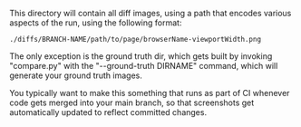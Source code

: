 This directory will contain all diff images, using a path that encodes various aspects of the run, using the following format:

```
./diffs/BRANCH-NAME/path/to/page/browserName-viewportWidth.png
```

The only exception is the ground truth dir, which gets built by invoking "compare.py" with the "--ground-truth DIRNAME" command, which will generate your ground truth images.

You typically want to make this something that runs as part of CI whenever code gets merged into your main branch, so that screenshots get automatically updated to reflect committed changes.
